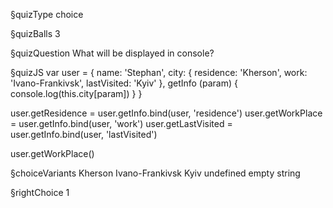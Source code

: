 §quizType
choice

§quizBalls
3

§quizQuestion
What will be displayed in console?



§quizJS
var user = {
  name: 'Stephan',
  city: {
    residence: 'Kherson',
    work: 'Ivano-Frankivsk',
    lastVisited: 'Kyiv'
  },
  getInfo (param) {
    console.log(this.city[param])
  }
}

user.getResidence = user.getInfo.bind(user, 'residence')
user.getWorkPlace = user.getInfo.bind(user, 'work')
user.getLastVisited = user.getInfo.bind(user, 'lastVisited')

user.getWorkPlace()



§choiceVariants
Kherson
Ivano-Frankivsk
Kyiv
undefined
empty string


§rightChoice
1
